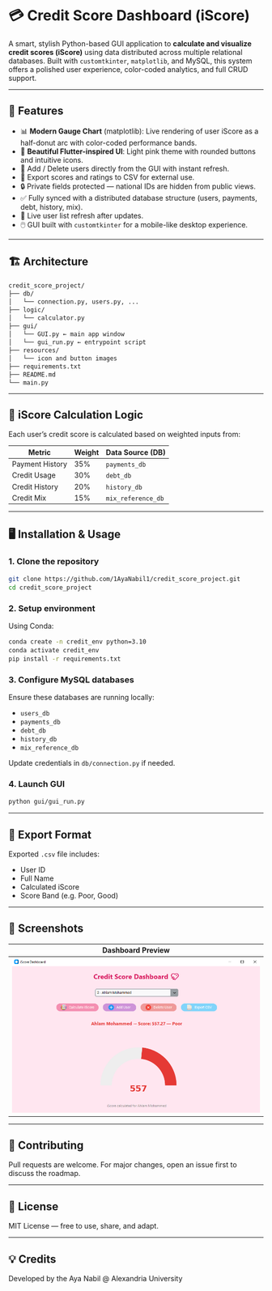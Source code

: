 # 💳 Credit Score Dashboard (iScore)

A smart, stylish Python-based GUI application to **calculate and visualize credit scores (iScore)** using data distributed across multiple relational databases. Built with `customtkinter`, `matplotlib`, and MySQL, this system offers a polished user experience, color-coded analytics, and full CRUD support.

---

## 🚀 Features

- 📊 **Modern Gauge Chart** (matplotlib): Live rendering of user iScore as a half-donut arc with color-coded performance bands.
- 🎨 **Beautiful Flutter-inspired UI**: Light pink theme with rounded buttons and intuitive icons.
- 👤 Add / Delete users directly from the GUI with instant refresh.
- 💾 Export scores and ratings to CSV for external use.
- 🔒 Private fields protected — national IDs are hidden from public views.
- ✅ Fully synced with a distributed database structure (users, payments, debt, history, mix).
- 🔁 Live user list refresh after updates.
- 🖱️ GUI built with `customtkinter` for a mobile-like desktop experience.

---

## 🏗️ Architecture

```
credit_score_project/
├── db/
│   └── connection.py, users.py, ...
├── logic/
│   └── calculator.py
├── gui/
│   └── GUI.py ← main app window
│   └── gui_run.py ← entrypoint script
├── resources/
│   └── icon and button images
├── requirements.txt
├── README.md
└── main.py
```

---

## 🧠 iScore Calculation Logic

Each user’s credit score is calculated based on weighted inputs from:

| Metric          | Weight  | Data Source (DB)    |
|-----------------|---------|---------------------|
| Payment History | 35%     | `payments_db`       |
| Credit Usage    | 30%     | `debt_db`           |
| Credit History  | 20%     | `history_db`        |
| Credit Mix      | 15%     | `mix_reference_db`  |

---

## 🖥️ Installation & Usage

### 1. Clone the repository

```bash
git clone https://github.com/1AyaNabil1/credit_score_project.git
cd credit_score_project
```

### 2. Setup environment

Using Conda:
```bash
conda create -n credit_env python=3.10
conda activate credit_env
pip install -r requirements.txt
```

### 3. Configure MySQL databases

Ensure these databases are running locally:
- `users_db`
- `payments_db`
- `debt_db`
- `history_db`
- `mix_reference_db`

Update credentials in `db/connection.py` if needed.

### 4. Launch GUI

```bash
python gui/gui_run.py
```

---

## 📂 Export Format

Exported `.csv` file includes:

- User ID
- Full Name
- Calculated iScore
- Score Band (e.g. Poor, Good)

---

## 🎨 Screenshots

| Dashboard Preview |
|-------------------|
| ![Preview](https://github.com/1AyaNabil1/credit_score_project/blob/main/img/img2.png) |

---

## 🤝 Contributing

Pull requests are welcome. For major changes, open an issue first to discuss the roadmap.

---

## 📄 License

MIT License — free to use, share, and adapt.

---

## 💡 Credits

Developed by the Aya Nabil @ Alexandria University
